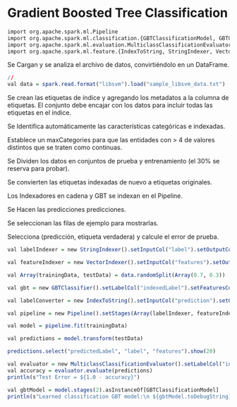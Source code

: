 # Gradient Boosted Tree Classification

```R
import org.apache.spark.ml.Pipeline
import org.apache.spark.ml.classification.{GBTClassificationModel, GBTClassifier}
import org.apache.spark.ml.evaluation.MulticlassClassificationEvaluator
import org.apache.spark.ml.feature.{IndexToString, StringIndexer, VectorIndexer}
```

Se Cargan y se analiza el archivo de datos, convirtiéndolo en un DataFrame.

```R
// 
val data = spark.read.format("libsvm").load("sample_libsvm_data.txt")
```
Se crean las etiquetas de índice y agregando los metadatos a la columna de etiquetas.
El conjunto debe encajar con los datos para incluir todas las etiquetas en el índice.

Se Identifica automáticamente las características categóricas e indexadas.

Establece un maxCategories para que las entidades con > 4 de valores distintos que se traten como continuas.

Se Dividen los datos en conjuntos de prueba y entrenamiento (el 30% se reserva para probar).

Se convierten las etiquetas indexadas de nuevo a etiquetas originales.

Los Indexadores en cadena y GBT se indexan en el Pipeline.

Se Hacen las predicciones predicciones.

Se seleccionan las filas de ejemplo para mostrarlas.

Selecciona (predicción, etiqueta verdadera) y calcule el error de prueba.

```r
val labelIndexer = new StringIndexer().setInputCol("label").setOutputCol("indexedLabel").fit(data)

val featureIndexer = new VectorIndexer().setInputCol("features").setOutputCol("indexedFeatures").setMaxCategories(4).fit(data)

val Array(trainingData, testData) = data.randomSplit(Array(0.7, 0.3))

val gbt = new GBTClassifier().setLabelCol("indexedLabel").setFeaturesCol("indexedFeatures").setMaxIter(10).setFeatureSubsetStrategy("auto")

val labelConverter = new IndexToString().setInputCol("prediction").setOutputCol("predictedLabel").setLabels(labelIndexer.labels)

val pipeline = new Pipeline().setStages(Array(labelIndexer, featureIndexer, gbt, labelConverter))

val model = pipeline.fit(trainingData)

val predictions = model.transform(testData)

predictions.select("predictedLabel", "label", "features").show(20)

val evaluator = new MulticlassClassificationEvaluator().setLabelCol("indexedLabel").setPredictionCol("prediction").setMetricName("accuracy")
val accuracy = evaluator.evaluate(predictions)
println(s"Test Error = ${1.0 - accuracy}")

val gbtModel = model.stages(2).asInstanceOf[GBTClassificationModel]
println(s"Learned classification GBT model:\n ${gbtModel.toDebugString}")
```